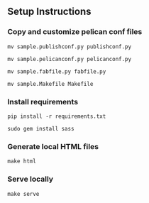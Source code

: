 ## Setup Instructions

### Copy and customize pelican conf files

```
mv sample.publishconf.py publishconf.py
```

```
mv sample.pelicanconf.py pelicanconf.py
```
```
mv sample.fabfile.py fabfile.py
```

```
mv sample.Makefile Makefile
```

### Install requirements

```
pip install -r requirements.txt
```

```
sudo gem install sass
```

### Generate local HTML files

```
make html
```

### Serve locally

```
make serve
```

